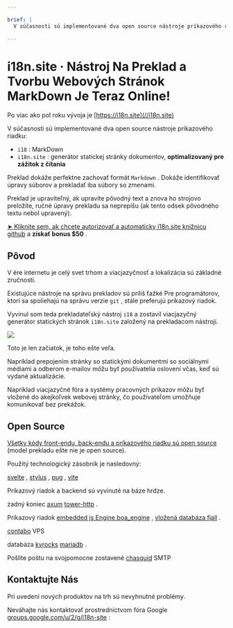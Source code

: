 ```yaml
---

brief: |
  V súčasnosti sú implementované dva open source nástroje príkazového riadka: i18 (nástroj na preklad príkazového riadka MarkDown) a i18n.site (generátor viacjazyčných statických stránok dokumentov)

---
```



# i18n.site · Nástroj Na Preklad a Tvorbu Webových Stránok MarkDown Je Teraz Online!

Po viac ako pol roku vývoja je [https://i18n.site](//i18n.site)

V súčasnosti sú implementované dva open source nástroje príkazového riadku:

* `i18` : MarkDown
* `i18n.site` : generátor statickej stránky dokumentov, **optimalizovaný pre zážitok z čítania**

Preklad dokáže perfektne zachovať formát `Markdown` . Dokáže identifikovať úpravy súborov a prekladať iba súbory so zmenami.

Preklad je upraviteľný, ak upravíte pôvodný text a znova ho strojovo preložíte, ručné úpravy prekladu sa neprepíšu (ak tento odsek pôvodného textu nebol upravený).

[➤ Kliknite sem, ak chcete autorizovať a automaticky i18n.site knižnicu github](https://github.com/login/oauth/authorize?client_id=Ov23liuGAmK0plc9FgB3&amp;scope=user:email,user:follow,public_repo) a **získať bonus $50** .

## Pôvod

V ére internetu je celý svet trhom a viacjazyčnosť a lokalizácia sú základné zručnosti.

Existujúce nástroje na správu prekladov sú príliš ťažké Pre programátorov, ktorí sa spoliehajú na správu verzie `git` , stále preferujú príkazový riadok.

Vyvinul som teda prekladateľský nástroj `i18` a zostavil viacjazyčný generátor statických stránok `i18n.site` založený na prekladacom nástroji.

![](https://p.3ti.site/1723777556.avif)

Toto je len začiatok, je toho ešte veľa.

Napríklad prepojením stránky so statickými dokumentmi so sociálnymi médiami a odberom e-mailov môžu byť používatelia oslovení včas, keď sú vydané aktualizácie.

Napríklad viacjazyčné fóra a systémy pracovných príkazov môžu byť vložené do akejkoľvek webovej stránky, čo používateľom umožňuje komunikovať bez prekážok.

## Open Source

[Všetky kódy front-endu, back-endu a príkazového riadku sú open source](https://i18n.site/i18n.site/c/src) (model prekladu ešte nie je open source).

Použitý technologický zásobník je nasledovný:

[svelte](https://svelte.dev) , [stylus](https://stylus-lang.com) , [pug](https://github.com/pugjs/pug) , [vite](https://github.com/vitejs/vite)

Príkazový riadok a backend sú vyvinuté na báze hrdze.

zadný koniec [axum](https://github.com/tokio-rs/axum) [tower-http](https://github.com/tower-rs/tower-http/releases) .

Príkazový riadok [embedded js Engine boa_engine](https://docs.rs/boa_engine) , [vložená databáza fjall](https://github.com/fjall-rs/fjall) .

[contabo](https://my.contabo.com) VPS

databáza [kvrocks](https://kvrocks.apache.org) [mariadb](https://mariadb.org) .

Pošlite poštu na svojpomocne zostavené [chasquid](https://github.com/albertito/chasquid) SMTP

## Kontaktujte Nás

Pri uvedení nových produktov na trh sú nevyhnutné problémy.

Neváhajte nás kontaktovať prostredníctvom fóra Google [groups.google.com/u/2/g/i18n-site](https://groups.google.com/u/2/g/i18n-site) :